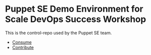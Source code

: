 Puppet SE Demo Environment for Scale DevOps Success Workshop
==========================

This is the control-repo used by the Puppet SE team.

* [Consume](docs/consume.md)
* [Contribute](docs/contribute.md)
